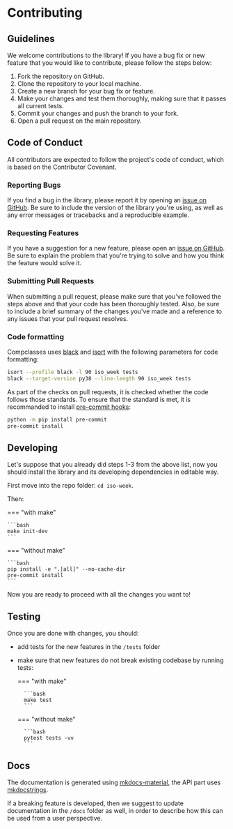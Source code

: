 # Contributing

## Guidelines

We welcome contributions to the library! If you have a bug fix or new feature that you would like to contribute, please follow the steps below:

1. Fork the repository on GitHub.
2. Clone the repository to your local machine.
3. Create a new branch for your bug fix or feature.
4. Make your changes and test them thoroughly, making sure that it passes all current tests.
5. Commit your changes and push the branch to your fork.
6. Open a pull request on the main repository.

## Code of Conduct

All contributors are expected to follow the project's code of conduct, which is based on the Contributor Covenant.

### Reporting Bugs

If you find a bug in the library, please report it by opening an [issue on GitHub](https://github.com/FBruzzesi/iso-week/issues). Be sure to include the version of the library you're using, as well as any error messages or tracebacks and a reproducible example.

### Requesting Features

If you have a suggestion for a new feature, please open an [issue on GitHub](https://github.com/FBruzzesi/iso-week/issues). Be sure to explain the problem that you're trying to solve and how you think the feature would solve it.

### Submitting Pull Requests

When submitting a pull request, please make sure that you've followed the steps above and that your code has been thoroughly tested. Also, be sure to include a brief summary of the changes you've made and a reference to any issues that your pull request resolves.

### Code formatting

Compclasses uses [black](https://black.readthedocs.io/en/stable/index.html) and [isort](https://pycqa.github.io/isort/) with the following  parameters for code formatting:

```bash
isort --profile black -l 90 iso_week tests
black --target-version py38 --line-length 90 iso_week tests
```


As part of the checks on pull requests, it is checked whether the code follows those standards. To ensure that the standard is met, it is recommanded to install [pre-commit hooks](https://pre-commit.com/):

```bash
python -m pip install pre-commit
pre-commit install
```

## Developing

Let's suppose that you already did steps 1-3 from the above list, now you should install the library and its developing dependencies  in editable way.

First move into the repo folder: `cd iso-week`.

Then:

=== "with make"

    ```bash
    make init-dev
    ```

=== "without make"

    ```bash
    pip install -e ".[all]" --no-cache-dir
    pre-commit install
    ```

Now you are ready to proceed with all the changes you want to!

## Testing

Once you are done with changes, you should:

- add tests for the new features in the `/tests` folder
- make sure that new features do not break existing codebase by running tests:

    === "with make"

        ```bash
        make test
        ```

    === "without make"

        ```bash
        pytest tests -vv
        ```

## Docs

The documentation is generated using [mkdocs-material](https://squidfunk.github.io/mkdocs-material/), the API part uses [mkdocstrings](https://mkdocstrings.github.io/).

If a breaking feature is developed, then we suggest to update documentation in the `/docs` folder as well, in order to describe how this can be used from a user perspective.
